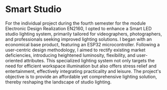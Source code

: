 # Smart Studio
For the individual project during the fourth semester for the module Electronic Design Realization EN2160, I opted to enhance a Smart LED studio lighting system, primarily tailored for videographers, photographers, and professionals seeking improved lighting solutions. I began with an economical base product, featuring an ESP32 microcontroller. Following a user-centric design methodology, I aimed to rectify existing market deficiencies, introducing heightened luminosity, flexibility, and user-oriented attributes. This specialized lighting system not only targets the need for efficient workspace illumination but also offers stress relief and entertainment, effectively integrating practicality and leisure. The project's objective is to provide an affordable yet comprehensive lighting solution, thereby reshaping the landscape of studio lighting.





